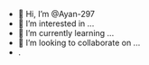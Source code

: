 - 👋 Hi, I’m @Ayan-297
- 👀 I’m interested in ...
- 🌱 I’m currently learning ...
- 💞️ I’m looking to collaborate on ...
- .

<!---
Ayan-297/Ayan-297 is a ✨ special ✨ repository because its `README.md` (this file) appears on your GitHub profile.
You can click the Preview link to take a look at your changes.
--->
